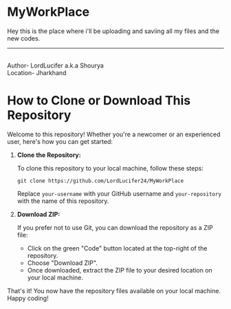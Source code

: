 # MyWorkPlace

Hey this is the place where i'll be uploading and saviing all my files and the new codes.

<hr><br>
Author- LordLucifer a.k.a Shourya<br>
Location- Jharkhand

<title>How to Clone or Download This Repository</title>

<h1>How to Clone or Download This Repository</h1>

<p>Welcome to this repository! Whether you're a newcomer or an experienced user, here's how you can get started:</p>

<ol>
  <li><strong>Clone the Repository:</strong></li>
  <p>To clone this repository to your local machine, follow these steps:</p>
  <pre><code>git clone https://github.com/LordLucifer24/MyWorkPlace</code></pre>
  <p>Replace <code>your-username</code> with your GitHub username and <code>your-repository</code> with the name of this repository.</p>

  <li><strong>Download ZIP:</strong></li>
  <p>If you prefer not to use Git, you can download the repository as a ZIP file:</p>
  <ul>
    <li>Click on the green "Code" button located at the top-right of the repository.</li>
    <li>Choose "Download ZIP".</li>
    <li>Once downloaded, extract the ZIP file to your desired location on your local machine.</li>
  </ul>

</ol>

<p>That's it! You now have the repository files available on your local machine. Happy coding!</p>

